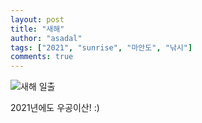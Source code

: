 ```yaml
---
layout: post
title: "새해"
author: "asadal"
tags: ["2021", "sunrise", "마안도", "낚시"]
comments: true
---
```

![새해 일출](https://lh3.googleusercontent.com/pw/AM-JKLWcY-TZl3jHUXKZpCO6D0bIa3xwYtUzsP61WO2tZa8UFBSR0QB3xnJeI5lrRN5ZMDY8Fuw_CTGmm-u4cm4VI4xVI5Rsqz7-LdpCPfiaOrBN_1Nex8VbXzlrAi46wJPPUu9m3nilg2iNtz87b3pxDluZSA=w2444-h1832-no?authuser=0)

2021년에도 우공이산! :)
